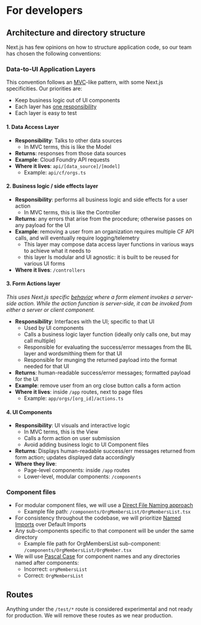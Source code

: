# For developers

## Architecture and directory structure

Next.js has few opinions on how to structure application code, so our team has chosen the following conventions:

### Data-to-UI Application Layers

This convention follows an [MVC](https://en.wikipedia.org/wiki/Model%E2%80%93view%E2%80%93controller)-like pattern, with some Next.js specificities. Our priorities are:

- Keep business logic out of UI components
- Each layer has [one responsibility](https://en.wikipedia.org/wiki/Single-responsibility_principle)
- Each layer is easy to test

#### 1. Data Access Layer

- **Responsibility**: Talks to other data sources
  - In MVC terms, this is like the Model
- **Returns**: responses from those data sources
- **Example**: Cloud Foundry API requests
- **Where it lives**: `api/[data_source]/[model]`
  - Example: `api/cf/orgs.ts`

#### 2. Business logic / side effects layer

- **Responsibility**: performs all business logic and side effects for a user action
  - In MVC terms, this is like the Controller
- **Returns**: any errors that arise from the procedure; otherwise passes on any payload for the UI
- **Example**: removing a user from an organization requires multiple CF API calls, and will eventually require logging/telemetry
  - This layer may compose data access layer functions in various ways to achieve what it needs to
  - this layer Is modular and UI agnostic: it is built to be reused for various UI forms
- **Where it lives**: `/controllers`

#### 3. Form Actions layer

_This uses Next.js specific [behavior](https://nextjs.org/docs/app/building-your-application/data-fetching/server-actions-and-mutations#behavior) where a form element invokes a server-side action. While the action function is server-side, it can be invoked from either a server or client component._

- **Responsibility**: Interfaces with the UI; specific to that UI
  - Used by UI components
  - Calls a business logic layer function (ideally only calls one, but may call multiple)
  - Responsible for evaluating the success/error messages from the BL layer and wordsmithing them for that UI
  - Responsible for munging the returned payload into the format needed for that UI
- **Returns**: human-readable success/error messages; formatted payload for the UI
- **Example**: remove user from an org close button calls a form action
- **Where it lives**: inside `/app` routes, next to page files
  - Example: `app/orgs/[org_id]/actions.ts`

#### 4. UI Components

- **Responsibility**: UI visuals and interactive logic
  - In MVC terms, this is the View
  - Calls a form action on user submission
  - Avoid adding business logic to UI Component files
- **Returns**: Displays human-readable success/err messages returned from form action; updates displayed data accordingly
- **Where they live**:
  - Page-level components: inside `/app` routes
  - Lower-level, modular components: `/components`

### Component files
- For modular component files, we will use a [Direct File Naming approach](https://www.codevertiser.com/react-components-folder-structure-naming-patterns/#2-direct-file-naming-approach)
  - Example file path: `/components/OrgMembersList/OrgMembersList.tsx`
- For consistency throughout the codebase, we will prioritize [Named Imports](https://developer.mozilla.org/en-US/docs/Web/JavaScript/Reference/Statements/import#named_import) over Default Imports
- Any sub-components specific to that component will be under the same directory
  - Example file path for OrgMembersList sub-component: `/components/OrgMembersList/OrgMember.tsx`
- We will use [Pascal Case](https://en.wiktionary.org/wiki/Pascal_case) for component names and any directories named after components:
  - Incorrect: `orgMembersList`
  - Correct: `OrgMembersList`

## Routes

Anything under the `/test/*` route is considered experimental and not ready for production. We will remove these routes as we near production.
